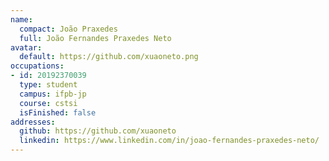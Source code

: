 ```yaml
---
name:
  compact: João Praxedes
  full: João Fernandes Praxedes Neto
avatar:
  default: https://github.com/xuaoneto.png
occupations:
- id: 20192370039
  type: student
  campus: ifpb-jp
  course: cstsi
  isFinished: false
addresses:
  github: https://github.com/xuaoneto
  linkedin: https://www.linkedin.com/in/joao-fernandes-praxedes-neto/
---
```

